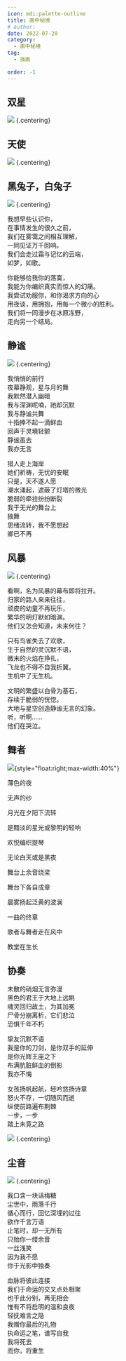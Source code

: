 ```yaml
---
icon: mdi:palette-outline
title: 画中秘境
# author:
date: 2022-07-20
category:
  - 画中秘境
tag:
  - 插画

order: -1
---
```


## 双星

![](./res/painting/双星.webp) {.centering}

## 天使

![](./res/painting/能莫.webp) {.centering}

## 黑兔子，白兔子

![](../2022-05/res/63199501_1639071689.webp) {.centering}

<div class="centering textkai flexbox">
  <div style="margin-bottom:1em">
    我想早些认识你，<br>
    在事情发生的很久之前，<br>
    我们在雾霭之间相互理解，<br>
    一同见证万千回响。<br>
    我们会走过霜与记忆的云端，<br>
    如梦，如歌。
  </div>
  <div>
    你能够给我你的落寞，<br>
    我能为你编织真实而惊人的幻痛。<br>
    我尝试劝服你，和你渴求方向的心<br>
    用夜谈，用拥抱，用每一个微小的胜利。<br>
    我们将一同漫步在冰原冻野，<br>
    走向另一个结局。
  </div>
</div>

## 静谧

![](./res/painting/鲨蒂.webp) {.centering}

<div class="textkai flexbox">
  <div style="margin-bottom:1em">
    我悄悄的前行<br>
    夜幕静观，星与月的舞<br>
    我默然潜入幽暗<br>
    我与深渊呢喃，祂却沉默<br>
    我与静谧共舞<br>
    十指捧不起一滴鲜血<br>
    回声于灵境轻颤<br>
    静谧虽去<br>
    我亦无言
  </div>
  <div>
    猎人走上海岸<br>
    她们祈祷，无忧的安眠<br>
    只是，天不遂人愿<br>
    潮水涌起，遮蔽了灯塔的微光<br>
    脆弱的牵挂纷纷断裂<br>
    我于无光的舞台上<br>
    独舞<br>
    思绪流转，我不愿想起<br>
    卿已不再
  </div>
</div>

## 风暴

![](./res/painting/塞赫.webp) {.centering}

<div class="centering textkai flexbox">
  <div style="margin-bottom:1em">
    看啊，名为风暴的幕布即将拉开。<br>
    归家的路人来来往往，<br>
    顽皮的幼童不再玩乐，<br>
    繁华的明灯默如暗渊。<br>
    他们又怎会知道，未来何往？
  </div>
  <div style="margin-bottom:1em">
    只有鸟雀失去了欢歌，<br>
    生于自然的灵沉默不语，<br>
    微末的火焰在挣扎，<br>
    飞龙也不得不自我折翼。<br>
    生机中了无生机。
  </div>
  <div>
    文明的繁盛以白骨为基石，<br>
    存续于脆弱的恍惚。<br>
    大地与星空创造静谧无言的幻象。<br>
    听，听啊……<br>
    他们在哭泣。
  </div>
</div>

## 舞者

<div class="textkai">

![](./res/painting/临薇.webp){style="float:right;max-width:40%"}

薄色的夜

无声的纱

月光在夕阳下流转

是黯淡的星光或黎明的轻响

欢悦编织提琴

无论白天或是黑夜

舞台上余音绕梁

舞台下各自成章

晨雾扬起泛黄的波澜

一曲的终章

歌者与舞者走在风中

教堂在生长

</div>

## 协奏

<div class="centering textkai flexbox">
  <div style="margin-bottom:1em">
    未散的硝烟无言弥漫<br>
    黑色的君王于大地上远眺<br>
    魂灵回归故土，为其加冕<br>
    尸骨分崩离析，它们悲泣<br>
    恐惧千年不朽
  </div>
  <div style="margin-bottom:1em">
    挚友沉默不语<br>
    我是你的刀剑，是你双手的延伸<br>
    是你光辉王座之下<br>
    布满肮脏鲜血的倒影<br>
    我亦不悔
  </div>
  <div>
    女孩扬帆起航，轻吟悠扬诗章<br>
    怒火不存，一切随风而逝<br>
    纵使前路遍布荆棘<br>
    一步，一步<br>
    踏上未竟之路
  </div>
</div>

![](./res/painting/amiya.webp) {.centering}

## 尘音

![](./res/painting/黑白.webp) {.centering}

<div class="centering textkai flexbox">
  <div style="margin-bottom:1em">
    我口含一块话梅糖<br>
    尘世中，雨落千行<br>
    循心而行，回忆深埋的过往<br>
    欲作千言万语<br>
    止笔时，却一无所有<br>
    只贻你一缕余音<br>
    一丝浅笑<br>
    因为我不愿<br>
    你于光影中独奏
  </div>
  <div>
    血脉将彼此连接<br>
    我们于命运的交叉点处相聚<br>
    也于此分别，再无相会<br>
    惟有不将启明的温和良夜<br>
    轻抚难言之隐<br>
    我赠你最后的礼物<br>
    执命运之笔，谱写自我<br>
    我将死去<br>
    而你，将重生
  </div>
</div>

<FakeAds />